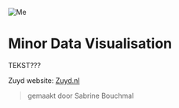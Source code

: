 ![Me](https://user-images.githubusercontent.com/112695855/217796767-b9967592-ca9f-4392-907d-d505d3bc673a.png)

# Minor Data Visualisation
TEKST???

Zuyd website: [Zuyd.nl](https://www.zuyd.nl)

> gemaakt door Sabrine Bouchmal
